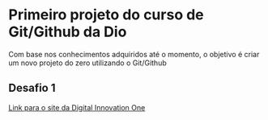 # Primeiro projeto do curso de Git/Github da Dio
Com base nos conhecimentos adquiridos até o momento, o objetivo é criar um novo projeto do zero utilizando o Git/Github

## Desafio 1
[Link para o site da Digital Innovation One](www.dio.com.br)
